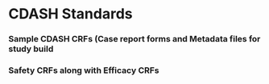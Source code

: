 # CDASH Standards
### Sample CDASH CRFs (Case report forms and Metadata files for study build
### Safety CRFs along with Efficacy CRFs
